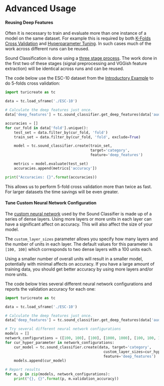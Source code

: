 # Advanced Usage


#### Reusing Deep Features
Often it is necessary to train and evaluate more than one instance of a model on the same dataset. For example this is required by both [K-Folds Cross Validation](https://en.wikipedia.org/wiki/Cross-validation_%28statistics%29) and [Hyperparameter Tuning](https://en.wikipedia.org/wiki/Hyperparameter_optimization). In such cases much of the work across different runs can be reused.

Sound Classification is done using a [three stage process](how-it-works.md). The work done in the first two of these stages (signal preprocessing and VGGish feature extraction) will be identical across runs and can be reused.

The code below use the ESC-10 dataset from the [Introductory Example](./README.md#introductory-example) to do 5-folds cross validation:

```python
import turicreate as tc

data = tc.load_sframe('./ESC-10')

# Calculate the deep features just once.
data['deep_features'] = tc.sound_classifier.get_deep_features(data['audio'])

accuracies = []
for cur_fold in data['fold'].unique():
    test_set = data.filter_by(cur_fold, 'fold')
    train_set = data.filter_by(cur_fold, 'fold', exclude=True)

    model = tc.sound_classifier.create(train_set,
                                       target='category',
                                       feature='deep_features')

    metrics = model.evaluate(test_set)
    accuracies.append(metrics['accuracy'])

print("Accuracies: {}".format(accuracies))
```

This allows us to perform 5-fold cross validation more than twice as fast. For larger datasets the time savings will be even greater.


#### Tune Custom Neural Network Configuration
The [custom neural network](how-it-works.html#custom-neural-network-stage) used by the Sound Classifier is made up of a series of dense layers. Using more layers or more units in each layer can have a significant affect on accuracy. This will also affect the size of your model.

The `custom_layer_sizes` parameter allows you specify how many layers and the number of units in each layer. The default values for this parameter is `[100, 100]` which corresponds to two dense layers with a 100 units each.

Using a smaller number of overall units will result in a smaller model, potentially with minimal affects on accuracy. If you have a large amount of training data, you should get better accuracy by using more layers and/or more units.

The code below tries several different neural network configurations and reports the validation accuracy for each one:

```python
import turicreate as tc

data = tc.load_sframe('./ESC-10')

# Calculate the deep features just once.
data['deep_features'] = tc.sound_classifier.get_deep_features(data['audio'])

# Try several different neural network configurations
models = []
network_configurations = ([100, 100], [100], [1000, 1000], [100, 100, 100])
for cur_hyper_parameter in network_configurations:
    cur_model = tc.sound_classifier.create(data, target='category',
                                             custom_layer_sizes=cur_hyper_parameter,
                                             feature='deep_features')
    models.append(cur_model)

# Report results
for m, p in zip(models, network_configurations):
    print("{}, {}".format(p, m.validation_accuracy))
```
